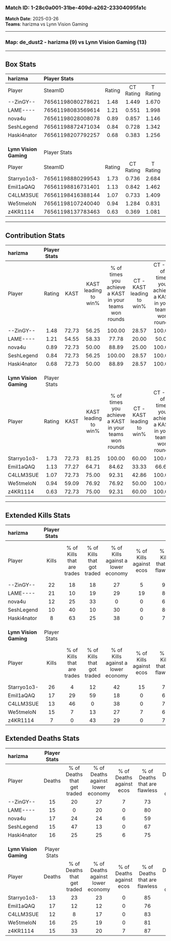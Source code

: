 ### Match ID: 1-28c0a001-31be-409d-a262-23304095fa1c  
**Match Date**: 2025-03-26  
**Teams**: harizma vs Lynn Vision Gaming  

---  

### **Map**: de_dust2 - harizma (9) vs Lynn Vision Gaming (13)  
---  

## Box Stats  

| **harizma**            | Player Stats      |        |           |          |       |       |       |         |        |      |     |
| :- | :- | :-: | :-: | :-: | :-: | :-: | :-: | :-: | :-: | :-: | :-: |
| Player                 | SteamID           | Rating | CT Rating | T Rating | KAST  |  ADR  | Kills | Assists | Deaths | K/D  | HS% |
| --ZinGY--              | 76561198080278621 |  1.48  |   1.449   |  1.670   | 72.73 | 111.4 |  22   |    6    |   15   | 1.47 | 50  |
| LAME----               | 76561198083569614 |  1.21  |   0.551   |  1.998   | 54.55 | 85.5  |  21   |    3    |   15   | 1.40 | 42  |
| nova4u                 | 76561198028008078 |  0.89  |   0.857   |  1.146   | 72.73 | 67.8  |  12   |    5    |   17   | 0.71 | 41  |
| SeshLegend             | 76561198872471034 |  0.84  |   0.728   |  1.342   | 72.73 | 60.2  |  10   |    5    |   15   | 0.67 | 60  |
| Haski4nator            | 76561198207792257 |  0.68  |   0.383   |  1.256   | 72.73 | 43.7  |   8   |    5    |   16   | 0.50 | 50  |
|                        |                   |        |           |          |       |       |       |         |        |      |     |
|                        |                   |        |           |          |       |       |       |         |        |      |     |
|                        |                   |        |           |          |       |       |       |         |        |      |     |
| **Lynn Vision Gaming** | Player Stats      |        |           |          |       |       |       |         |        |      |     |
| Player                 | SteamID           | Rating | CT Rating | T Rating | KAST  |  ADR  | Kills | Assists | Deaths | K/D  | HS% |
| Starryo1o3-            | 76561198880299543 |  1.73  |   0.736   |  2.684   | 72.73 | 126.2 |  26   |    5    |   13   | 2.00 | 65  |
| Emil1aQAQ              | 76561198816731401 |  1.13  |   0.842   |  1.462   | 77.27 | 71.1  |  17   |    5    |   17   | 1.00 | 58  |
| C4LLM3SUE              | 76561198416388144 |  1.07  |   0.733   |  1.409   | 72.73 | 69.6  |  13   |    7    |   12   | 1.08 | 61  |
| We5tmeloN              | 76561198107240040 |  0.94  |   1.284   |  0.831   | 59.09 | 71.9  |  15   |    3    |   16   | 0.94 | 66  |
| z4KR1114               | 76561198137783463 |  0.63  |   0.369   |  1.081   | 72.73 | 34.1  |   7   |    4    |   15   | 0.47 | 28  |
---  

## Contribution Stats  

| **harizma**            | Player Stats |       |                      |                                                        |                           |                                                             |                          |                                                            |
| :- | :-: | :-: | :-: | :-: | :-: | :-: | :-: | :-: |
| Player                 |    Rating    | KAST  | KAST leading to win% | % of times you achieve a KAST in your teams won rounds | CT - KAST leading to win% | CT - % of times you achieve a KAST in your teams won rounds | T - KAST leading to win% | T - % of times you achieve a KAST in your teams won rounds |
| --ZinGY--              |     1.48     | 72.73 |        56.25         |                         100.00                         |           28.57           |                           100.00                            |          77.78           |                           100.00                           |
| LAME----               |     1.21     | 54.55 |        58.33         |                         77.78                          |           20.00           |                            50.00                            |          85.71           |                           85.71                            |
| nova4u                 |     0.89     | 72.73 |        50.00         |                         88.89                          |           25.00           |                           100.00                            |          75.00           |                           85.71                            |
| SeshLegend             |     0.84     | 72.73 |        56.25         |                         100.00                         |           28.57           |                           100.00                            |          77.78           |                           100.00                           |
| Haski4nator            |     0.68     | 72.73 |        50.00         |                         88.89                          |           28.57           |                           100.00                            |          66.67           |                           85.71                            |
|                        |              |       |                      |                                                        |                           |                                                             |                          |                                                            |
|                        |              |       |                      |                                                        |                           |                                                             |                          |                                                            |
|                        |              |       |                      |                                                        |                           |                                                             |                          |                                                            |
| **Lynn Vision Gaming** | Player Stats |       |                      |                                                        |                           |                                                             |                          |                                                            |
| Player                 |    Rating    | KAST  | KAST leading to win% | % of times you achieve a KAST in your teams won rounds | CT - KAST leading to win% | CT - % of times you achieve a KAST in your teams won rounds | T - KAST leading to win% | T - % of times you achieve a KAST in your teams won rounds |
| Starryo1o3-            |     1.73     | 72.73 |        81.25         |                         100.00                         |           60.00           |                           100.00                            |          90.91           |                           100.00                           |
| Emil1aQAQ              |     1.13     | 77.27 |        64.71         |                         84.62                          |           33.33           |                            66.67                            |          81.82           |                           90.00                            |
| C4LLM3SUE              |     1.07     | 72.73 |        75.00         |                         92.31                          |           42.86           |                           100.00                            |          100.00          |                           90.00                            |
| We5tmeloN              |     0.94     | 59.09 |        76.92         |                         76.92                          |           50.00           |                           100.00                            |          100.00          |                           70.00                            |
| z4KR1114               |     0.63     | 72.73 |        75.00         |                         92.31                          |           60.00           |                           100.00                            |          81.82           |                           90.00                            |
---  

## Extended Kills Stats  

| **harizma**            | Player Stats |                            |                            |                                    |                         |                              |                                 |                                       |                    |           |
| :- | :-: | :-: | :-: | :-: | :-: | :-: | :-: | :-: | :-: | :-: |
| Player                 |    Kills     | % of Kills that are trades | % of Kills that got traded | % of Kills against a lower economy | % of Kills against ecos | % of Kills that are flawless | % of Kills that are close duels | % of Kills that are assisted by flash | Pistol Round Kills | AWP Kills |
| --ZinGY--              |      22      |             18             |             18             |                 27                 |            5            |              91              |                0                |                   5                   |         0          |    13     |
| LAME----               |      21      |             10             |             19             |                 29                 |           19            |              86              |                0                |                   5                   |         4          |     0     |
| nova4u                 |      12      |             25             |             33             |                 0                  |            0            |              67              |               17                |                   8                   |         0          |     0     |
| SeshLegend             |      10      |             40             |             10             |                 30                 |            0            |              80              |                0                |                   0                   |         1          |     0     |
| Haski4nator            |      8       |             63             |             25             |                 38                 |            0            |              75              |               25                |                   0                   |         1          |     0     |
|                        |              |                            |                            |                                    |                         |                              |                                 |                                       |                    |           |
|                        |              |                            |                            |                                    |                         |                              |                                 |                                       |                    |           |
|                        |              |                            |                            |                                    |                         |                              |                                 |                                       |                    |           |
| **Lynn Vision Gaming** | Player Stats |                            |                            |                                    |                         |                              |                                 |                                       |                    |           |
| Player                 |    Kills     | % of Kills that are trades | % of Kills that got traded | % of Kills against a lower economy | % of Kills against ecos | % of Kills that are flawless | % of Kills that are close duels | % of Kills that are assisted by flash | Pistol Round Kills | AWP Kills |
| Starryo1o3-            |      26      |             4              |             12             |                 42                 |           15            |              73              |                4                |                   4                   |         2          |     0     |
| Emil1aQAQ              |      17      |             29             |             59             |                 18                 |            0            |              65              |               12                |                  12                   |         1          |     1     |
| C4LLM3SUE              |      13      |             46             |             0              |                 38                 |            0            |              77              |                8                |                   0                   |         1          |     0     |
| We5tmeloN              |      15      |             7              |             13             |                 27                 |            7            |              67              |                7                |                  13                   |         0          |     0     |
| z4KR1114               |      7       |             0              |             43             |                 29                 |            0            |              71              |               14                |                   0                   |         1          |     5     |
## Extended Deaths Stats  

| **harizma**            | Player Stats |                             |                                   |                          |                               |                            |                           |               |
| :- | :-: | :-: | :-: | :-: | :-: | :-: | :-: | :-: |
| Player                 |    Deaths    | % of Deaths that get traded | % of Deaths against lower economy | % of Deaths against ecos | % of Deaths that are flawless | % of Deaths that are close | % of Deaths while blinded | Deaths to AWP |
| --ZinGY--              |      15      |             20              |                27                 |            7             |              73               |             0              |             0             |       3       |
| LAME----               |      15      |              0              |                20                 |            0             |              80               |             13             |             0             |       0       |
| nova4u                 |      17      |             24              |                24                 |            6             |              59               |             6              |             6             |       1       |
| SeshLegend             |      15      |             47              |                13                 |            0             |              67               |             13             |            20             |       1       |
| Haski4nator            |      16      |             25              |                25                 |            6             |              75               |             6              |             6             |       1       |
|                        |              |                             |                                   |                          |                               |                            |                           |               |
|                        |              |                             |                                   |                          |                               |                            |                           |               |
|                        |              |                             |                                   |                          |                               |                            |                           |               |
| **Lynn Vision Gaming** | Player Stats |                             |                                   |                          |                               |                            |                           |               |
| Player                 |    Deaths    | % of Deaths that get traded | % of Deaths against lower economy | % of Deaths against ecos | % of Deaths that are flawless | % of Deaths that are close | % of Deaths while blinded | Deaths to AWP |
| Starryo1o3-            |      13      |             23              |                23                 |            0             |              85               |             8              |             0             |       2       |
| Emil1aQAQ              |      17      |             12              |                12                 |            0             |              76               |             6              |             0             |       4       |
| C4LLM3SUE              |      12      |              8              |                17                 |            0             |              83               |             0              |             8             |       3       |
| We5tmeloN              |      16      |             25              |                19                 |            0             |              81               |             6              |             6             |       2       |
| z4KR1114               |      15      |             33              |                20                 |            7             |              87               |             7              |             7             |       2       |
